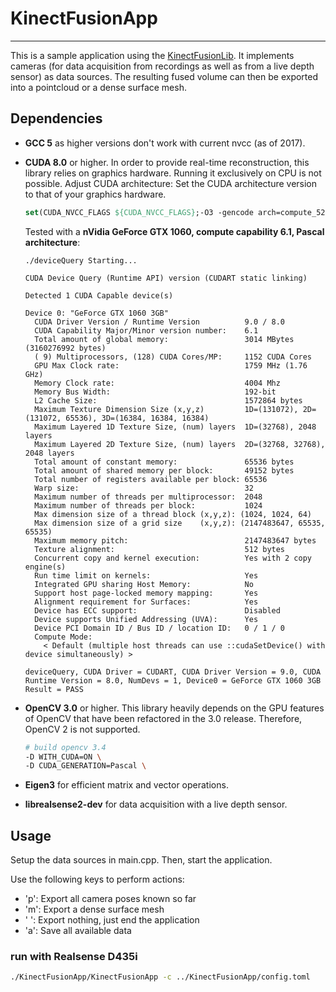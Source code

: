 # KinectFusionApp

---

This is a sample application using the [KinectFusionLib](https://github.com/chrdiller/KinectFusionLib). It implements cameras (for data acquisition from recordings as well as from a live depth sensor) as data sources. The resulting fused volume can then be exported into a pointcloud or a dense surface mesh.

Dependencies
------------

* **GCC 5** as higher versions don't work with current nvcc (as of 2017).

* **CUDA 8.0** or higher. In order to provide real-time reconstruction, this library relies on graphics hardware. Running it exclusively on CPU is not possible. Adjust CUDA architecture: Set the CUDA architecture version to that of your graphics hardware.
  
  ```cmake
  set(CUDA_NVCC_FLAGS ${CUDA_NVCC_FLAGS};-O3 -gencode arch=compute_52,code=sm_52)
  ```

  Tested with a **nVidia GeForce GTX 1060, compute capability 6.1, Pascal architecture**:
  ```
  ./deviceQuery Starting...

  CUDA Device Query (Runtime API) version (CUDART static linking)

  Detected 1 CUDA Capable device(s)

  Device 0: "GeForce GTX 1060 3GB"
    CUDA Driver Version / Runtime Version          9.0 / 8.0
    CUDA Capability Major/Minor version number:    6.1
    Total amount of global memory:                 3014 MBytes (3160276992 bytes)
    ( 9) Multiprocessors, (128) CUDA Cores/MP:     1152 CUDA Cores
    GPU Max Clock rate:                            1759 MHz (1.76 GHz)
    Memory Clock rate:                             4004 Mhz
    Memory Bus Width:                              192-bit
    L2 Cache Size:                                 1572864 bytes
    Maximum Texture Dimension Size (x,y,z)         1D=(131072), 2D=(131072, 65536), 3D=(16384, 16384, 16384)
    Maximum Layered 1D Texture Size, (num) layers  1D=(32768), 2048 layers
    Maximum Layered 2D Texture Size, (num) layers  2D=(32768, 32768), 2048 layers
    Total amount of constant memory:               65536 bytes
    Total amount of shared memory per block:       49152 bytes
    Total number of registers available per block: 65536
    Warp size:                                     32
    Maximum number of threads per multiprocessor:  2048
    Maximum number of threads per block:           1024
    Max dimension size of a thread block (x,y,z): (1024, 1024, 64)
    Max dimension size of a grid size    (x,y,z): (2147483647, 65535, 65535)
    Maximum memory pitch:                          2147483647 bytes
    Texture alignment:                             512 bytes
    Concurrent copy and kernel execution:          Yes with 2 copy engine(s)
    Run time limit on kernels:                     Yes
    Integrated GPU sharing Host Memory:            No
    Support host page-locked memory mapping:       Yes
    Alignment requirement for Surfaces:            Yes
    Device has ECC support:                        Disabled
    Device supports Unified Addressing (UVA):      Yes
    Device PCI Domain ID / Bus ID / location ID:   0 / 1 / 0
    Compute Mode:
      < Default (multiple host threads can use ::cudaSetDevice() with device simultaneously) >

  deviceQuery, CUDA Driver = CUDART, CUDA Driver Version = 9.0, CUDA Runtime Version = 8.0, NumDevs = 1, Device0 = GeForce GTX 1060 3GB
  Result = PASS
  ```

* **OpenCV 3.0** or higher. This library heavily depends on the GPU features of OpenCV that have been refactored in the 3.0 release. Therefore, OpenCV 2 is not supported.
  ```sh
  # build opencv 3.4
  -D WITH_CUDA=ON \
  -D CUDA_GENERATION=Pascal \
  ```

* **Eigen3** for efficient matrix and vector operations.

* **librealsense2-dev** for data acquisition with a live depth sensor.

## Usage

Setup the data sources in main.cpp. Then, start the application.

Use the following keys to perform actions:
* 'p': Export all camera poses known so far
* 'm': Export a dense surface mesh
* ' ': Export nothing, just end the application
* 'a': Save all available data

### run with Realsense D435i

```sh
./KinectFusionApp/KinectFusionApp -c ../KinectFusionApp/config.toml
```

